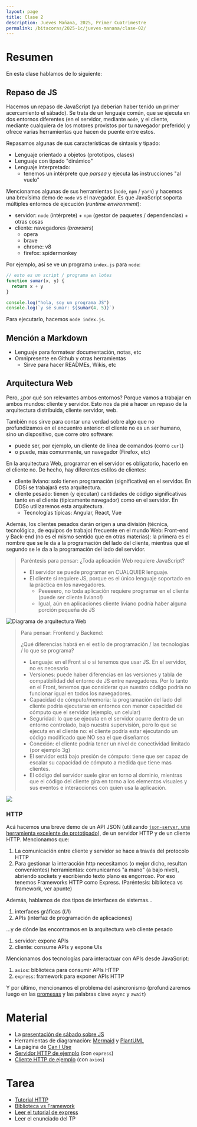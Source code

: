```yaml
---
layout: page
title: Clase 2
description: Jueves Mañana, 2025, Primer Cuatrimestre
permalink: /bitacoras/2025-1c/jueves-manana/clase-02/
---
```


# Resumen

En esta clase hablamos de lo siguiente:

## Repaso de JS

Hacemos un repaso de JavaScript (ya deberían haber tenido un primer acercamiento el sábado). Se trata de un lenguaje común, que se ejecuta en dos entornos diferentes (en el servidor, mediante `node`, y el cliente, mediante cualquiera de los motores provistos por tu navegador preferido) y ofrece varias herramientas que hacen de puente entre estos.

Repasamos algunas de sus características de sintaxis y tipado:

  - Lenguaje orientado a objetos (prototipos, clases)
  - Lenguaje con tipado "dinámico"
  - Lenguaje interpretado:
      - tenemos un intérprete que _parsea_ y ejecuta las instrucciones "al vuelo"


Mencionamos algunas de sus herramientas (`node`, `npm` / `yarn`) y hacemos una brevísima demo de `node` vs el navegador. Es que JavaScript soporta múltiples entornos de ejecución (_runtime environment_):

   - servidor: `node` (intérprete) + `npm` (gestor de paquetes / dependencias) + otras cosas
   - cliente: navegadores (_browsers_)
      - opera
      - brave
      - chrome: v8
      - firefox: spidermonkey


Por ejemplo, así se ve un programa `index.js` para `node`:

```javascript
// esto es un script / programa en lotes
function sumar(x, y) {
  return x + y
}

console.log("hola, soy un programa JS")
console.log(`y sé sumar: ${sumar(4, 5)}`)
```

Para ejecutarlo, hacemos `node index.js`.

## Mención a Markdown

- Lenguaje para formatear documentación, notas, etc
- Omnipresente en Github y otras herramientas
  - Sirve para hacer READMEs, Wikis, etc


## Arquitectura Web

Pero, ¿por qué son relevantes ambos entornos? Porque vamos a trabajar en ambos mundos: cliente y servidor. Esto nos da pié a hacer un repaso de la arquitectura distribuida, cliente servidor, web.

También nos sirve para contar una verdad sobre algo que no profundizamos en el encuentro anterior: el cliente no es un ser humano, sino un dispositivo, que corre otro software:

  - puede ser, por ejemplo, un cliente de línea de comandos (como `curl`)
  - o puede, más comunmente, un navegador (Firefox, etc)

En la arquitectura Web, programar en el servidor es obligatorio, hacerlo en el cliente no. De hecho, hay diferentes estilos de clientes:
  - cliente liviano: solo tienen programación (significativa) en el servidor. En DDSi se trabajará esta arquitectura.
  - cliente pesado: tienen (y ejecutan) cantidades de código significativas tanto en el cliente (tipicamente navegador) como en el servidor. En DDSo utilizaremos esta arquitectura.
     - Tecnologías típicas: Angular, React, Vue

Además, los clientes pesados darán origen a una división (técnica, tecnológica, de equipos de trabajo) frecuente en el mundo Web: Front-end y Back-end (no es el mismo sentido que en otras materias): la primera es el nombre que se le da a la programación del lado del cliente, mientras que el segundo se le da a la programación del lado del servidor.

>
> Paréntesis para pensar: ¿Toda aplicación Web requiere JavaScript?
>
>  - El servidor se puede programar en CUALQUIER lenguaje.
>  - El cliente sí requiere JS, porque es el único lenguaje soportado en la práctica en los navegadores.
>      - Peeeeero, no toda aplicación requiere programar en el cliente (puede ser cliente liviano!)
>      - Igual, aún en aplicaciones cliente liviano podría haber alguna porción pequeña de JS
>

![Diagrama de arquitectura Web](https://www.plantuml.com/plantuml/png/IqmkoIzI22qkJIpAJEJYuihBJqbLSCx9JCqhIOLmWbEBoZ9JyekukA2g57Jju2gWD508hWu0)


>
> Para pensar: Frontend y Backend:
>
> ¿Qué diferencias habrá en el estilo de programación / las tecnologías / lo que se programa?
>   - Lenguaje: en el Front sí o sí tenemos que usar JS. En el servidor, no es necesario
>   - Versiones: puede haber diferencias en las versiones y tabla de compatibilidad del entorno de JS entre navegadores. Por lo tanto en el Front, tenemos que considerar que nuestro código podría no funcionar igual en todos los navegadores.
>   - Capacidad de cómputo/memoria: la programación del lado del cliente podría ejecutarse en entornos con menor capacidad de cómputo que el servidor (ejemplo, un celular)
>   - Seguridad: lo que se ejecuta en el servidor ocurre dentro de un entorno controlado, bajo nuestra supervisión, pero lo que se ejecuta en el cliente no: el cliente podría estar ejecutando un código modificado que NO sea el que diseñamos
>   - Conexión: el cliente podría tener un nivel de conectividad limitado (por ejemplo 3g)
>   - El servidor está bajo presión de cómputo: tiene que ser capaz de escalar su capacidad de cómputo a medida que tiene mas clientes.
>   - El código del servidor suele girar en torno al dominio, mientras que el código del cliente gira en torno a los elementos visuales y sus eventos e interacciones con quien usa la aplicación.


![](https://www.plantuml.com/plantuml/png/oyjFILK8JYqgoqp9B-82yvnpCbFpIbAvk1Iu4fDByeiKGejB4uioKnMuk60iNJkuAWWD4a8O0m00)

### HTTP

Acá hacemos una breve demo de un API JSON (utilizando [`json-server`, una herramienta excelente de prototipado](https://github.com/typicode/json-server)), de un servidor HTTP y de un cliente HTTP. Mencionamos que:

1. La comunicación entre cliente y servidor se hace a través del protocolo HTTP
2. Para gestionar la interacción http necesitamos (o mejor dicho, resultan convenientes) herramientas: comunicarnos "a mano" (a bajo nivel), abriendo sockets y escribiendo texto plano es engorroso. Por eso tenemos Frameworks HTTP como Express. (Paréntesis: biblioteca vs framework, ver apunte)

Además, hablamos de dos tipos de interfaces de sistemas...
   1. interfaces gráficas (_UI_)
   2. APIs (interfaz de programación de aplicaciones)

...y de dónde las encontramos en la arquitectura web cliente pesado
   1. servidor: expone APIs
   2. cliente: consume APIs y expone UIs

Mencionamos dos tecnologías para interactuar con APIs desde JavaScript:
   1. `axios`: biblioteca para consumir APIs HTTP
   2. `express`: framework para exponer APIs HTTP

Y por último, mencionamos el problema del asincronismo (profundizaremos luego en las [promesas](https://developer.mozilla.org/es/docs/Web/JavaScript/Reference/Global_Objects/Promise) y las palabras clave `async` y `await`)


# Material

 * La [presentación de sábado sobre JS](https://docs.google.com/presentation/d/1DSlTheHfB-q5oMV98c9DQGYWgjIG6RV38k3JpKeDv7E/edit?slide=id.p1#slide=id.p1)
 * Herramientas de diagramación: [Mermaid](https://mermaid.js.org/) y [PlantUML](https://www.plantuml.com/)
 * La página de [Can I Use](https://caniuse.com/)
 * [Servidor HTTP de ejemplo](https://github.com/flbulgarelli/http-tutorial/tree/node-client) (con `express`)
 * [Cliente HTTP de ejemplo](https://github.com/flbulgarelli/http-tutorial/tree/node-server) (con `axios`)

# Tarea

 * [Tutorial HTTP](https://github.com/flbulgarelli/http-tutorial)
 * [Biblioteca vs Framework](https://docs.google.com/document/d/1D_MCoh4J8kL1MAKNlbDgAMu2nYxri-81nZBYOPFWnO0/edit?tab=t.0#heading=h.6ab0fffv8tld)
 * [Leer el tutorial de express](https://docs.google.com/document/d/1Nn6GMzm7bD9tvVi_wGjLbt8X4KEk5IChzXdPpEFK4vY/edit?tab=t.0#heading=h.halhyllz00mo)
 * Leer el enunciado del TP
